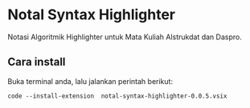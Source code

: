 # Notal Syntax Highlighter

Notasi Algoritmik Highlighter untuk Mata Kuliah Alstrukdat dan Daspro.

## Cara install

Buka terminal anda, lalu jalankan perintah berikut:

```shell
code --install-extension  notal-syntax-highlighter-0.0.5.vsix
```
